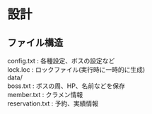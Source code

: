 # 設計

## ファイル構造 

config.txt : 各種設定、ボスの設定など  
lock.loc : ロックファイル(実行時に一時的に生成)  
data/  
 boss.txt : ボスの周、HP、名前などを保存  
 member.txt : クラメン情報  
 reservation.txt : 予約、実績情報  

